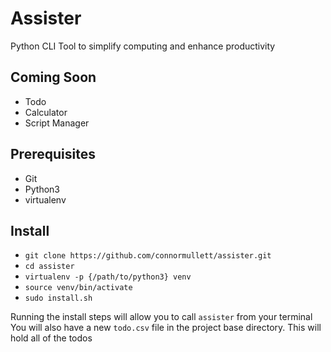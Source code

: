 
# Assister

Python CLI Tool to simplify computing and enhance productivity

## Coming Soon
- Todo
- Calculator
- Script Manager

## Prerequisites
- Git
- Python3
- virtualenv

## Install
- `git clone https://github.com/connormullett/assister.git`
- `cd assister`
- `virtualenv -p {/path/to/python3} venv`
- `source venv/bin/activate`
- `sudo install.sh`

Running the install steps will allow you to call `assister` from your terminal
You will also have a new `todo.csv` file in the project base directory. This will hold all of the todos

